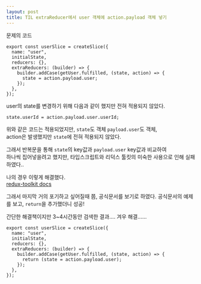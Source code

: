 ```yaml
---
layout: post
title: TIL extraReducer에서 user 객체에 action.payload 객체 넣기
---
```


문제의 코드

```tsx
export const userSlice = createSlice({
  name: "user",
  initialState,
  reducers: {},
  extraReducers: (builder) => {
    builder.addCase(getUser.fulfilled, (state, action) => {
      state = action.payload.user;
    });
  },
});
```

user의 state를 변경하기 위해 다음과 같이 했지만 전혀 적용되지 않았다.

```tsx
state.userId = action.payload.user.userId;
```

위와 같은 코드는 적용되었지만, `state`도 객체 `payload.user`도 객체,  
action은 발생했지만 `state`에 전혀 적용되지 않았다.

그래서 반복문을 통해 `state`의 key값과 `payload.user` key값과 비교하여  
하나씩 집어넣을려고 했지만, 타입스크립트와 리덕스 툴킷의 미숙한 사용으로 인해 실패하였다..

나의 경우 이렇게 해결했다.  
[redux-toolkit docs](https://redux-toolkit.js.org/api/createSlice)

그래서 마지막 거의 포기하고 싶어질때 쯤, 공식문서를 보기로 하였다.
공식문서의 예제를 보고, `return`을 추가했더니 성공!

간단한 해결책이지만 3~4시간동안 검색한 결과.... 겨우 해결......

```tsx
export const userSlice = createSlice({
  name: "user",
  initialState,
  reducers: {},
  extraReducers: (builder) => {
    builder.addCase(getUser.fulfilled, (state, action) => {
      return (state = action.payload.user);
    });
  },
});
```
